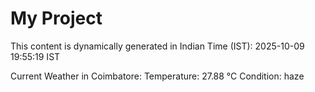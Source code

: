 # My Project

This content is dynamically generated in Indian Time (IST): 2025-10-09 19:55:19 IST


Current Weather in Coimbatore:
Temperature: 27.88 °C
Condition: haze
